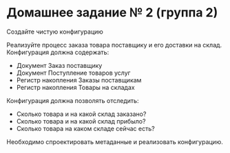 # Домашнее задание № 2 (группа 2) #

Создайте чистую конфигурацию

Реализуйте процесс заказа товара поставщику и его доставки на склад.
Конфигурация должна содержать:

- Документ Заказ поставщику
- Документ Поступление товаров услуг
- Регистр накопления Заказы поставщикам
- Регистр накопления Товары на складах

Конфигурация должна позволять отследить:

- Сколько товара и на какой склад заказано?
- Сколько товара и на какой склад прибыло?
- Сколько товара на каком складе сейчас есть?

Необходимо спроектировать метаданные и реализовать конфигурацию.